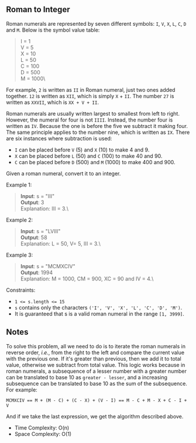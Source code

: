 ## Roman to Integer

Roman numerals are represented by seven different symbols: `I`, `V`, `X`, `L`, `C`, `D` and `M`. Below is the symbol value table:

> I = 1\
> V = 5\
> X = 10\
> L = 50\
> C = 100\
> D = 500\
> M = 1000\

For example, `2` is written as `II` in Roman numeral, just two ones added together. `12` is written as `XII`, which is simply `X` + `II`. The number `27` is written as `XXVII`, which is `XX + V + II`.

Roman numerals are usually written largest to smallest from left to right. However, the numeral for four is not `IIII`. Instead, the number four is written as `IV`. Because the one is before the five we subtract it making four. The same principle applies to the number nine, which is written as `IX`. There are six instances where subtraction is used:

- `I` can be placed before `V` (5) and `X` (10) to make 4 and 9.
- `X` can be placed before `L` (50) and `C` (100) to make 40 and 90.
- `C` can be placed before `D` (500) and `M` (1000) to make 400 and 900.

Given a roman numeral, convert it to an integer.

Example 1:

> **Input**: s = "III"\
> **Output**: 3\
> Explanation: III = 3.\

Example 2:

> **Input**: s = "LVIII"\
> **Output**: 58\
> Explanation: L = 50, V= 5, III = 3.\

Example 3:

> **Input**: s = "MCMXCIV"\
> **Output**: 1994\
> Explanation: M = 1000, CM = 900, XC = 90 and IV = 4.\

Constraints:

- `1 <= s.length <= 15`
- `s` contains only the characters `('I', 'V', 'X', 'L', 'C', 'D', 'M')`.
- It is guaranteed that s is a valid roman numeral in the range `[1, 3999]`.

## Notes

To solve this problem, all we need to do is to iterate the roman numerals in reverse order, _i.e._, from the right to the left and compare the current value with the previous one. If it's greater than previous, then we add it to total value, otherwise we subtract from total value. This logic works because in roman numerals, a subsequence of a lesser number with a greater number can be translated to base 10 as `greater - lesser`, and a increasing subsequence can be translated to base 10 as the sum of the subsequence. For example:

`MCMXCIV == M + (M - C) + (C - X) + (V - I) == M - C + M - X + C - I + V`

And if we take the last expression, we get the algorithm described above.

- Time Complexity: O(n)
- Space Complexity: O(1)
